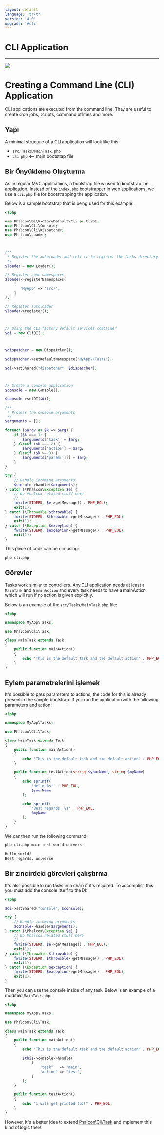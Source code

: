 ```yaml
---
layout: default
language: 'tr-tr'
version: '4.0'
upgrade: '#cli'
---
```


# CLI Application

* * *

![](/assets/images/document-status-under-review-red.svg)

# Creating a Command Line (CLI) Application

CLI applications are executed from the command line. They are useful to create cron jobs, scripts, command utilities and more.

## Yapı

A minimal structure of a CLI application will look like this:

* `src/Tasks/MainTask.php`
* `cli.php` <-- main bootstrap file

## Bir Önyükleme Oluşturma

As in regular MVC applications, a bootstrap file is used to bootstrap the application. Instead of the `index.php` bootstrapper in web applications, we use a `cli.php` file for bootstrapping the application.

Below is a sample bootstrap that is being used for this example.

```php
<?php

use Phalcon\Di\FactoryDefault\Cli as CliDI;
use Phalcon\Cli\Console;
use Phalcon\Cli\Dispatcher;
use Phalcon\Loader;



/**
 * Register the autoloader and tell it to register the tasks directory
 */
$loader = new Loader();

// Register some namespaces
$loader->registerNamespaces(
    [
       'MyApp' => 'src/',
    ]
);

// Register autoloader
$loader->register();



// Using the CLI factory default services container
$di = new CliDI();



$dispatcher = new Dispatcher();

$dispatcher->setDefaultNamespace("MyApp\\Tasks");

$di->setShared("dispatcher", $dispatcher);



// Create a console application
$console = new Console();

$console->setDI($di);

/**
 * Process the console arguments
 */
$arguments = [];

foreach ($argv as $k => $arg) {
    if ($k === 1) {
        $arguments['task'] = $arg;
    } elseif ($k === 2) {
        $arguments['action'] = $arg;
    } elseif ($k >= 3) {
        $arguments['params'][] = $arg;
    }
}

try {
    // Handle incoming arguments
    $console->handle($arguments);
} catch (\Phalcon\Exception $e) {
    // Do Phalcon related stuff here
    // ..
    fwrite(STDERR, $e->getMessage() . PHP_EOL);
    exit(1);
} catch (\Throwable $throwable) {
    fwrite(STDERR, $throwable->getMessage() . PHP_EOL);
    exit(1);
} catch (\Exception $exception) {
    fwrite(STDERR, $exception->getMessage() . PHP_EOL);
    exit(1);
}
```

This piece of code can be run using:

```bash
php cli.php
```

## Görevler

Tasks work similar to controllers. Any CLI application needs at least a `MainTask` and a `mainAction` and every task needs to have a mainAction which will run if no action is given explicitly.

Below is an example of the `src/Tasks/MainTask.php` file:

```php
<?php

namespace MyApp\Tasks;

use Phalcon\Cli\Task;

class MainTask extends Task
{
    public function mainAction()
    {
        echo 'This is the default task and the default action' . PHP_EOL;
    }
}
```

## Eylem parametrelerini işlemek

It's possible to pass parameters to actions, the code for this is already present in the sample bootstrap. If you run the application with the following parameters and action:

```php
<?php

namespace MyApp\Tasks;

use Phalcon\Cli\Task;

class MainTask extends Task
{
    public function mainAction()
    {
        echo 'This is the default task and the default action' . PHP_EOL;
    }

    public function testAction(string $yourName, string $myName)
    {
        echo sprintf(
            'Hello %s!' . PHP_EOL,
            $yourName
        );

        echo sprintf(
            'Best regards, %s' . PHP_EOL,
            $myName
        );
    }
}
```

We can then run the following command:

```bash
php cli.php main test world universe

Hello world!
Best regards, universe
```

## Bir zincirdeki görevleri çalıştırma

It's also possible to run tasks in a chain if it's required. To accomplish this you must add the console itself to the DI:

```php
<?php

$di->setShared("console", $console);

try {
    // Handle incoming arguments
    $console->handle($arguments);
} catch (\Phalcon\Exception $e) {
    // Do Phalcon related stuff here
    // ..
    fwrite(STDERR, $e->getMessage() . PHP_EOL);
    exit(1);
} catch (\Throwable $throwable) {
    fwrite(STDERR, $throwable->getMessage() . PHP_EOL);
    exit(1);
} catch (\Exception $exception) {
    fwrite(STDERR, $exception->getMessage() . PHP_EOL);
    exit(1);
}
```

Then you can use the console inside of any task. Below is an example of a modified `MainTask.php`:

```php
<?php

namespace MyApp\Tasks;

use Phalcon\Cli\Task;

class MainTask extends Task
{
    public function mainAction()
    {
        echo "This is the default task and the default action" . PHP_EOL;

        $this->console->handle(
            [
                "task"   => "main",
                "action" => "test",
            ]
        );
    }

    public function testAction()
    {
        echo "I will get printed too!" . PHP_EOL;
    }
}
```

However, it's a better idea to extend [Phalcon\Cli\Task](api/Phalcon_Cli_Task) and implement this kind of logic there.
